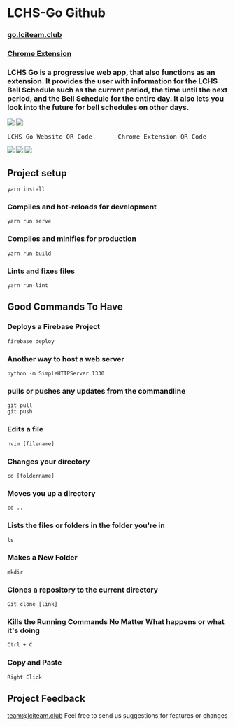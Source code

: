 # LCHS-Go Github
### [go.lciteam.club](https://go.lciteam.club)
### [Chrome Extension](https://chrome.google.com/webstore/detail/lchs-go/cmmaleejnmjplfcnhojldkiejpndakad)

### LCHS Go is a progressive web app, that also functions as an extension.  It provides the user with information for the LCHS Bell Schedule such as the current period, the time until the next period, and the Bell Schedule for the entire day.  It also lets you look into the future for bell schedules on other days.



![](https://cdn1.imggmi.com/uploads/2019/9/27/dd75324486f12b6a102e944f50ab4e94-full.png) ![](https://cdn1.imggmi.com/uploads/2019/9/27/a85c77e187266198413123731ac0145b-full.png)
<pre>LCHS Go Website QR Code &nbsp;   &nbsp; Chrome Extension QR Code</pre>

![](https://drive.google.com/file/d/15I1Mm8fy8vBtpOOjfUvvnyR5Z7jiQck1/view?usp=sharing)
![](https://drive.google.com/file/d/1QOJKJsQYzbN_uckiO6PYQIxPMRHZRz1M/view?usp=sharing)
![](https://cdn1.imggmi.com/uploads/2019/9/27/b37ee470c043458c3017b207d014ada2-full.png)

## Project setup
```
yarn install
```
### Compiles and hot-reloads for development
```
yarn run serve
```
### Compiles and minifies for production
```
yarn run build
```
### Lints and fixes files
```
yarn run lint
```

## Good Commands To Have

### Deploys a Firebase Project
```
firebase deploy
```

### Another way to host a web server
```
python -m SimpleHTTPServer 1330
```

### pulls or pushes any updates from the commandline
```
git pull
git push
```
### Edits a file
```
nvim [filename]
```

### Changes your directory
```
cd [foldername]
```

### Moves you up a directory
```
cd ..
```

### Lists the files or folders in the folder you're in
```
ls
```

### Makes a New Folder
```
mkdir
```

### Clones a repository to the current directory
```
Git clone [link]
```

### Kills the Running Commands No Matter What happens or what it's doing
```
Ctrl + C
```

### Copy and Paste
```
Right Click
```

## 
## Project Feedback
team@lciteam.club
Feel free to send us suggestions for features or changes

